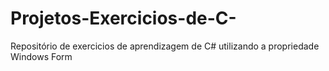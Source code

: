 # Projetos-Exercicios-de-C-
Repositório de exercicios de aprendizagem de C# utilizando a propriedade Windows Form
